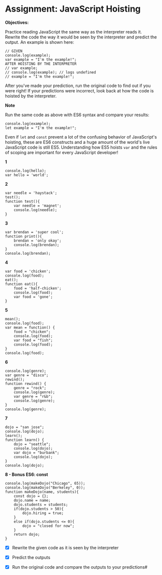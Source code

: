 # Assignment: JavaScript Hoisting

**Objectives:**

Practice reading JavaScript the same way as the interpreter reads it.
Rewrite the code the way it would be seen by the interpreter and predict the output. An example is shown here:

```
// GIVEN
console.log(example);
var example = "I'm the example!";
AFTER HOISTING BY THE INTERPRETER
// var example;
// console.log(example); // logs undefined
// example = "I'm the example!";
```

After you've made your prediction, run the original code to find out if you were right! If your predictions were incorrect, look back at how the code is hoisted by the interpreter.

**Note**

Run the same code as above with ES6 syntax and compare your results:
```
console.log(example);
let example = "I'm the example!";
```

Even if ``let`` and ``const`` prevent a lot of the confusing behavior of JavaScript's hoisting, these are ES6 constructs and a huge amount of the world's live JavaScript code is still ES5. Understanding how ES5 hoists ``var`` and the rules of scoping are important for every JavaScript developer!

**1**

```
console.log(hello);                                   
var hello = 'world';                                 
```

**2**
```
var needle = 'haystack';
test();
function test(){
    var needle = 'magnet';
    console.log(needle);
}
```


**3**
```
var brendan = 'super cool';
function print(){
    brendan = 'only okay';
    console.log(brendan);
}
console.log(brendan);
```


**4**
```
var food = 'chicken';
console.log(food);
eat();
function eat(){
    food = 'half-chicken';
    console.log(food);
    var food = 'gone';
}
```


**5**
```
mean();
console.log(food);
var mean = function() {
    food = "chicken";
    console.log(food);
    var food = "fish";
    console.log(food);
}
console.log(food);
```


**6**
```
console.log(genre);
var genre = "disco";
rewind();
function rewind() {
    genre = "rock";
    console.log(genre);
    var genre = "r&b";
    console.log(genre);
}
console.log(genre);
```


**7**

```
dojo = "san jose";
console.log(dojo);
learn();
function learn() {
    dojo = "seattle";
    console.log(dojo);
    var dojo = "burbank";
    console.log(dojo);
}
console.log(dojo);
```

**8 - Bonus ES6: const**
```
console.log(makeDojo("Chicago", 65));
console.log(makeDojo("Berkeley", 0));
function makeDojo(name, students){
    const dojo = {};
    dojo.name = name;
    dojo.students = students;
    if(dojo.students > 50){
        dojo.hiring = true;
    }
    else if(dojo.students <= 0){
        dojo = "closed for now";
    }
    return dojo;
}
```

- [x] Rewrite the given code as it is seen by the interpreter

- [x] Predict the outputs

- [x] Run the original code and compare the outputs to your predictions# 